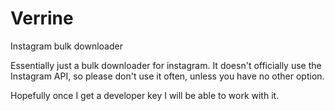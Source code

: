 # Verrine
Instagram bulk downloader

Essentially just a bulk downloader for instagram. It doesn't officially use the Instagram API, so please don't use it often, unless you have no other option.

Hopefully once I get a developer key I will be able to work with it.
